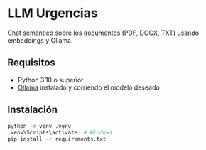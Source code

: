 # LLM Urgencias

Chat semántico sobre los documentos (PDF, DOCX, TXT) usando embeddings y Ollama.

## Requisitos

- Python 3.10 o superior
- [Ollama](https://ollama.com/) instalado y corriendo el modelo deseado

## Instalación

```bash
python -m venv .venv
.venv\Scripts\activate  # Windows
pip install -r requirements.txt
